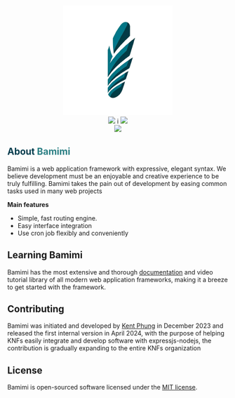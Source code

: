 <p align="center">
  <img width="250"src="./docs/images/bamimi-logo.png">
  <br>
  <img src="https://poser.pugx.org/knfs/bamimi/downloads">
  i<mg src="https://img.shields.io/packagist/dm/knfs/bamimi.svg">
  <img src="https://poser.pugx.org/knfs/bamimi/license">
  <br>
  <a target="_blank" href="https://scrutinizer-ci.com/g/knfs-jsc/bamimi/badges/quality-score.png?b=master&s=39200e46d8ee56f66a5de42dd17a498dd9663ef5"><img src="https://scrutinizer-ci.com/g/knfs-jsc/bamimi/badges/quality-score.png?b=master&s=39200e46d8ee56f66a5de42dd17a498dd9663ef5"></a>
</p>

<h2> <span style="color:#013C4D;">About</span> <span style="color:#2B7F84;">Bamimi</span></h2>

Bamimi is a web application framework with expressive, elegant syntax. We believe development must be an enjoyable and creative experience to be truly fulfilling. Bamimi takes the pain out of development by easing common tasks used in many web projects

**Main features**

- Simple, fast routing engine.
- Easy interface integration
- Use cron job flexibly and conveniently

## Learning Bamimi

Bamimi has the most extensive and thorough [documentation]() and video tutorial library of all modern web application frameworks, making it a breeze to get started with the framework.

## Contributing

Bamimi was initiated and developed by [Kent Phung](https://www.linkedin.com/in/kent-phung-9a5400220/) in December 2023 and released the first internal version in April 2024, with the purpose of helping KNFs easily integrate and develop software with expressjs-nodejs, the contribution is gradually expanding to the entire KNFs organization

## License

Bamimi is open-sourced software licensed under the [MIT license](https://opensource.org/licenses/MIT).